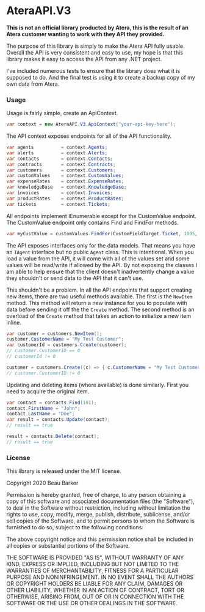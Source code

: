 # AteraAPI.V3

__This is not an official library producted by Atera, this is the result of 
an Atera customer wanting to work with they API they provided.__

The purpose of this library is simply to make the Atera API fully usable.
Overall the API is very consistent and easy to use, my hope is that this 
library makes it easy to access the API from any .NET project.

I've included numerous tests to ensure that the library does what it is 
supposed to do.  And the final test is using it to create a backup copy of
my own data from Atera.

### Usage

Usage is fairly simple, create an ApiContext.

```c#
var context = new AteraAPI.V3.ApiContext("your-api-key-here");
```

The API context exposes endpoints for all of the API functionality.

```c#
var agents          = context.Agents;
var alerts          = context.Alerts;
var contacts        = context.Contacts;
var contracts       = context.Contracts;
var customers       = context.Customers;
var customValues    = context.CustomValues;
var expenseRates    = context.ExpenseRates;
var knowledgeBase   = context.KnowledgeBase;
var invoices        = context.Invoices;
var productRates    = context.ProductRates;
var tickets         = context.Tickets;
```

All endpoints implement IEnumerable except for the CustomValue endpoint.  The
CustomValue endpoint only contains Find and FindFor methods.

```c#
var myCustValue = customValues.FindFor(CustomFieldTarget.Ticket, 1005, "MyCustomValue");
``` 

The API exposes interfaces only for the data models.  That means you have an
`IAgent` interface but no public `Agent` class.  This is intentional.  When you
load a value from the API, it will come with all of the values set and some
values will be read/write if allowed by the API.  By not exposing the classes
I am able to help ensure that the client doesn't inadvertently change a value
they shouldn't or send data to the API that it can't use.

This shouldn't be a problem.  In all the API endpoints that support creating 
new items, there are two useful methods available.  The first is the `NewItem`
method.  This method will return a new instance for you to populate with data
before sending it off the the `Create` method.  The second method is an
overload of the `Create` method that takes an action to initialize a new item
inline.

```c#
var customer = customers.NewItem();
customer.CustomerName = "My Test Customer";
var customerId = customers.Create(customer);
// customer.CustomerID == 0
// customerId != 0

customer = customers.Create((c) => { c.CustomerName = "My Test Customer"; });
// customer.CustomerID != 0
```

Updating and deleting items (where available) is done similarly.  First you 
need to acquire the original item.

```c#
var contact = contacts.Find(101);
contact.FirstName = "John";
contact.LastName = "Doe";
var result = contacts.Update(contact);
// result == true

result = contacts.Delete(contact);
// result == true
```

### License

This library is released under the MIT license.

Copyright 2020 Beau Barker

Permission is hereby granted, free of charge, to any person obtaining a copy of 
this software and associated documentation files (the "Software"), to deal in 
the Software without restriction, including without limitation the rights to 
use, copy, modify, merge, publish, distribute, sublicense, and/or sell copies of
the Software, and to permit persons to whom the Software is furnished to do so,
subject to the following conditions:

The above copyright notice and this permission notice shall be included in all 
copies or substantial portions of the Software.

THE SOFTWARE IS PROVIDED "AS IS", WITHOUT WARRANTY OF ANY KIND, EXPRESS OR 
IMPLIED, INCLUDING BUT NOT LIMITED TO THE WARRANTIES OF MERCHANTABILITY, FITNESS
FOR A PARTICULAR PURPOSE AND NONINFRINGEMENT. IN NO EVENT SHALL THE AUTHORS OR 
COPYRIGHT HOLDERS BE LIABLE FOR ANY CLAIM, DAMAGES OR OTHER LIABILITY, WHETHER 
IN AN ACTION OF CONTRACT, TORT OR OTHERWISE, ARISING FROM, OUT OF OR IN 
CONNECTION WITH THE SOFTWARE OR THE USE OR OTHER DEALINGS IN THE SOFTWARE.
